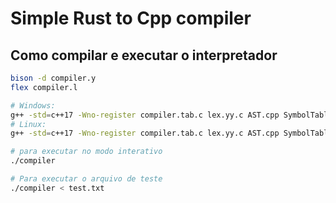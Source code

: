 # Simple Rust to Cpp compiler


## Como compilar e executar o interpretador

```bash
bison -d compiler.y
flex compiler.l

# Windows:
g++ -std=c++17 -Wno-register compiler.tab.c lex.yy.c AST.cpp SymbolTable.cpp SemanticVisitor.cpp CodeVisitor.cpp -Wall -o compiler.exe
# Linux:
g++ -std=c++17 -Wno-register compiler.tab.c lex.yy.c AST.cpp SymbolTable.cpp SemanticVisitor.cpp CodeVisitor.cpp -Wall -o compiler

# para executar no modo interativo
./compiler

# Para executar o arquivo de teste
./compiler < test.txt 
```